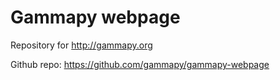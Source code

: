 # Gammapy webpage

Repository for http://gammapy.org

Github repo: https://github.com/gammapy/gammapy-webpage
